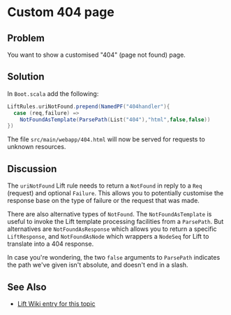 Custom 404 page
===============

Problem
-------

You want to show a customised "404" (page not found) page.

Solution
--------

In `Boot.scala` add the following:

```scala
LiftRules.uriNotFound.prepend(NamedPF("404handler"){
  case (req,failure) => 
    NotFoundAsTemplate(ParsePath(List("404"),"html",false,false))
})
```

The file `src/main/webapp/404.html` will now be served for requests to unknown resources.


Discussion
----------

The `uriNotFound` Lift rule needs to return a `NotFound` in reply to a `Req` (request) and optional `Failure`. This allows you to potentially customise the response base on the type of failure or the request that was made.

There are also alternative types of `NotFound`.  The `NotFoundAsTemplate` is useful to invoke the Lift template processing facilities from a `ParsePath`.  But alternatives are `NotFoundAsResponse` which allows you to return a specific `LiftResponse`, and `NotFoundAsNode` which wrappers a `NodeSeq` for Lift to translate into a 404 response.

In case you're wondering, the two `false` arguments to `ParsePath` indicates the path we've given isn't absolute, and doesn't end in a slash.


See Also
--------

* [Lift Wiki entry for this topic](http://www.assembla.com/spaces/liftweb/wiki/Custom_404_-_URI_not_found_page)


